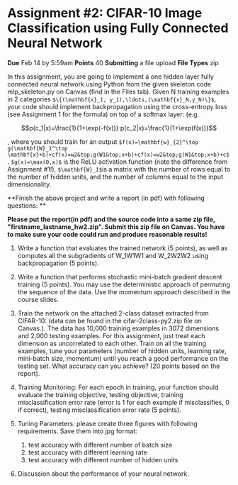 # Assignment #2: CIFAR-10 Image Classification using Fully Connected Neural Network

**Due** Feb 14 by 5:59am **Points** 40 **Submitting** a file upload **File Types** zip

In this assignment, you are going to implement a one hidden layer fully connected neural network using Python from the given skeleton code mlp_skeleton.py on Canvas (find in the Files tab). Given N training examples in 2 categories `$\{(\mathbf{x}_1, y_1),\ldots,(\mathbf{x}_N,y_N)\}$`, your code should implement backpropagation using the cross-entropy loss (see Assignment 1 for the formula) on top of a softmax layer: (e.g. 
```math
p(c_1|x)=\frac{1}{1+\exp(-f(x))}
p(c_2|x)=\frac{1}{1+\exp(f(x))}
```
, where you should train for an output `$f(x)=\mathbf{w}_{2}^\top g(\mathbf{W}_1^\top \mathbf{x}+b)+cf(x)=w2&top;g(W1&top;x+b)+cf(x)=w2&top;g(W1&top;x+b)+c$`. `$g(x)=\max(0,x)$` is the ReLU activation function (note the difference from Assignment #1!), `$\mathbf{W}_1$`is a matrix with the number of rows equal to the number of hidden units, and the number of columns equal to the input dimensionality.  

**Finish the above project and write a report (in pdf) with following questions: **

**Please put the report(in pdf) and the source code into a same zip file, "firstname_lastname_hw2.zip". Submit this zip file on Canvas. You have to make sure your code could run and produce reasonable results!**

1. Write a function that evaluates the trained network (5 points), as well as computes all the subgradients of W_1W1W1 and W_2W2W2 using backpropagation (5 points).

1. Write a function that performs stochastic mini-batch gradient descent training (5 points). You may use the deterministic approach of permuting the sequence of the data. Use the momentum approach described in the course slides.

1. Train the network on the attached 2-class dataset extracted from CIFAR-10: (data can be found in the cifar-2class-py2.zip file on Canvas.). The data has 10,000 training examples in 3072 dimensions and 2,000 testing examples. For this assignment, just treat each dimension as uncorrelated to each other. Train on all the training examples, tune your parameters (number of hidden units, learning rate, mini-batch size, momentum) until you reach a good performance on the testing set. What accuracy can you achieve? (20 points based on the report).

1. Training Monitoring: For each epoch in training, your function should evaluate the training objective, testing objective, training misclassification error rate (error is 1 for each example if misclassifies, 0 if correct), testing misclassification error rate (5 points).

1. Tuning Parameters: please create three figures with following requirements. Save them into jpg format:
    1. test accuracy with different number of batch size
    1. test accuracy with different learning rate
    1. test accuracy with different number of hidden units

1. Discussion about the performance of your neural network.
